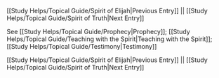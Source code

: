 [[Study Helps/Topical Guide/Spirit of Elijah|Previous Entry]]  ||  [[Study Helps/Topical Guide/Spirit of Truth|Next Entry]]

 See [[Study Helps/Topical Guide/Prophecy|Prophecy]]; [[Study Helps/Topical Guide/Teaching with the Spirit|Teaching with the Spirit]]; [[Study Helps/Topical Guide/Testimony|Testimony]]

[[Study Helps/Topical Guide/Spirit of Elijah|Previous Entry]]  ||  [[Study Helps/Topical Guide/Spirit of Truth|Next Entry]]